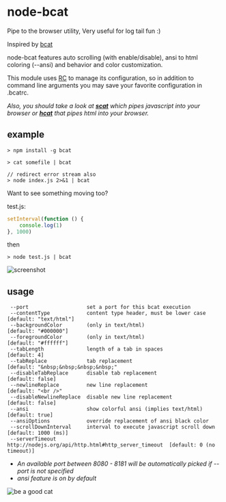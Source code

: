 # node-bcat
Pipe to the browser utility, Very useful for log tail fun :)

Inspired by [bcat](https://github.com/rtomayko/bcat)

node-bcat features auto scrolling (with enable/disable), ansi to html coloring (--ansi) and behavior and color customization.

This module uses [RC](https://github.com/dominictarr/rc) to manage its configuration, so in addition to command line arguments you may save your favorite configuration in .bcatrc. 

_Also, you should take a look at_ ___[scat](https://github.com/hughsk/scat)___ _which pipes javascript into your browser or_ ___[hcat](https://github.com/kessler/node-hcat)___ _that pipes html into your browser._
## example
```
> npm install -g bcat

> cat somefile | bcat

// redirect error stream also
> node index.js 2>&1 | bcat
```
Want to see something moving too?

test.js:
```js
setInterval(function () {
	console.log(1)
}, 1000)
```
then
```
> node test.js | bcat
```
![screenshot](https://raw.github.com/kessler/static/master/node-bcat.png)

## usage
```
 --port                   set a port for this bcat execution
 --contentType            content type header, must be lower case      [default: "text/html"]
 --backgroundColor        (only in text/html)                          [default: "#000000"]
 --foregroundColor        (only in text/html)                          [default: "#ffffff"]
 --tabLength              length of a tab in spaces                    [default: 4]
 --tabReplace             tab replacement                              [default: "&nbsp;&nbsp;&nbsp;&nbsp;"
 --disableTabReplace      disable tab replacement                      [default: false]
 --newlineReplace         new line replacement                         [default: "<br />"
 --disableNewlineReplace  disable new line replacement                 [default: false]
 --ansi                   show colorful ansi (implies text/html)       [default: true]
 --ansiOptions            override replacement of ansi black color
 --scrollDownInterval     interval to execute javascript scroll down   [default: 1000 (ms)]
 --serverTimeout          http://nodejs.org/api/http.html#http_server_timeout  [default: 0 (no timeout)]
```
- _An available port between 8080 - 8181 will be automatically picked if --port is not specified_
- _ansi feature is on by default_

![be a good cat](https://raw.github.com/kessler/static/master/bcat.jpg)
